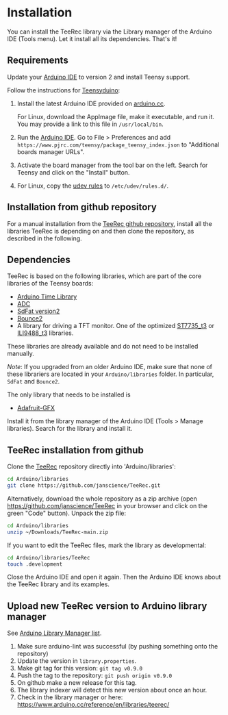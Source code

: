 # Installation

You can install the TeeRec library via the Library manager of the
Arduino IDE (Tools menu). Let it install all its dependencies. That's
it!


## Requirements

Update your [Arduino IDE](https://www.arduino.cc/en/software) to
version 2 and install Teensy support.

Follow the instructions for [Teensyduino](https://www.pjrc.com/teensy/td_download.html):

1. Install the latest Arduino IDE provided on
   [arduino.cc](https://www.arduino.cc/en/software).

   For Linux, download the AppImage file, make it executable, and run
   it. You may provide a link to this file in `/usr/local/bin`.

2. Run the [Arduino IDE](https://docs.arduino.cc/software/ide-v2). Go
   to File > Preferences and add
   `https://www.pjrc.com/teensy/package_teensy_index.json` to
   "Additional boards manager URLs".

3. Activate the board manager from the tool bar on the left.
   Search for Teensy and click on the "Install" button.

4. For Linux, copy the
   [udev rules](https://www.pjrc.com/teensy/00-teensy.rules)
   to `/etc/udev/rules.d/`.


## Installation from github repository

For a manual installation from the [TeeRec github
repository](https://github.com/janscience/TeeRec), install all the
libraries TeeRec is depending on and then clone the repository, as
described in the following.


## Dependencies

TeeRec is based on the following libraries, which are part of the core
libraries of the Teensy boards:

- [Arduino Time Library](https://github.com/PaulStoffregen/Time)
- [ADC](https://github.com/pedvide/ADC)
- [SdFat version2](https://github.com/greiman/SdFat)
- [Bounce2](https://github.com/thomasfredericks/Bounce2)
- A library for driving a TFT monitor. One of the optimized
  [ST7735_t3](https://github.com/PaulStoffregen/ST7735_t3) or
  [ILI9488_t3](https://github.com/PaulStoffregen/ILI9341_t3)
  libraries.

These libraries are already available and do not need to be installed
manually.

_Note_: If you upgraded from an older Arduino IDE, make sure that none
of these librariers are located in your `Arduino/libraries` folder. In
particular, `SdFat` and `Bounce2`.

The only library that needs to be installed is

- [Adafruit-GFX](https://github.com/adafruit/Adafruit-GFX-Library)

Install it from the library manager of the Arduino IDE (Tools > Manage
libraries). Search for the library and install it.


## TeeRec installation from github

Clone the [TeeRec](https://github.com/janscience/TeeRec) repository
directly into 'Arduino/libraries':
```sh
cd Arduino/libraries
git clone https://github.com/janscience/TeeRec.git
```

Alternatively, download the whole repository as a zip archive (open
https://github.com/janscience/TeeRec in your browser and click on the
green "Code" button). Unpack the zip file:
```sh
cd Arduino/libraries
unzip ~/Downloads/TeeRec-main.zip
```

If you want to edit the TeeRec files, mark the library as developmental:
```sh
cd Arduino/libraries/TeeRec
touch .development
```

Close the Arduino IDE and open it again. Then the Arduino IDE knows
about the TeeRec library and its examples.


## Upload new TeeRec version to Arduino library manager

See [Arduino Library Manager list](https://github.com/arduino/library-registry).

1. Make sure arduino-lint was successful (by pushing something onto the repository)
2. Update the version in `library.properties`.
3. Make git tag for this version: `git tag v0.9.0`
4. Push the tag to the repository: `git push origin v0.9.0`
5. On github make a new release for this tag.
6. The library indexer will detect this new version about once an hour.
7. Check in the library manager or here: https://www.arduino.cc/reference/en/libraries/teerec/


